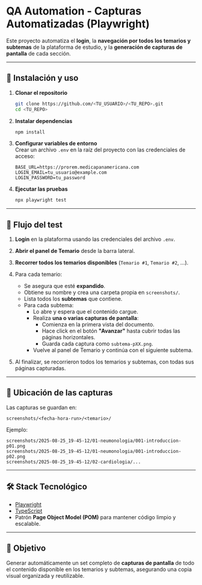# QA Automation - Capturas Automatizadas (Playwright)

Este proyecto automatiza el **login**, la **navegación por todos los temarios y subtemas** de la plataforma de estudio, y la **generación de capturas de pantalla** de cada sección.

---

## 🚀 Instalación y uso

1. **Clonar el repositorio**
   ```bash
   git clone https://github.com/<TU_USUARIO>/<TU_REPO>.git
   cd <TU_REPO>
   ```

2. **Instalar dependencias**
   ```bash
   npm install
   ```

3. **Configurar variables de entorno**  
   Crear un archivo `.env` en la raíz del proyecto con las credenciales de acceso:
   ```env
   BASE_URL=https://prorem.medicapanamericana.com
   LOGIN_EMAIL=tu_usuario@example.com
   LOGIN_PASSWORD=tu_password
   ```

4. **Ejecutar las pruebas**
   ```bash
   npx playwright test
   ```

---

## 🔄 Flujo del test

1. **Login** en la plataforma usando las credenciales del archivo `.env`.  
2. **Abrir el panel de Temario** desde la barra lateral.  
3. **Recorrer todos los temarios disponibles** (`Temario #1`, `Temario #2`, ...).  
4. Para cada temario:
   - Se asegura que esté **expandido**.
   - Obtiene su nombre y crea una carpeta propia en `screenshots/`.
   - Lista todos los **subtemas** que contiene.
   - Para cada subtema:
     - Lo abre y espera que el contenido cargue.
     - Realiza **una o varias capturas de pantalla**:
       - Comienza en la primera vista del documento.
       - Hace click en el botón **"Avanzar"** hasta cubrir todas las páginas horizontales.
       - Guarda cada captura como `subtema-pXX.png`.
     - Vuelve al panel de Temario y continúa con el siguiente subtema.

5. Al finalizar, se recorrieron todos los temarios y subtemas, con todas sus páginas capturadas.

---

## 📂 Ubicación de las capturas

Las capturas se guardan en:

```
screenshots/<fecha-hora-run>/<temario>/
```

Ejemplo:

```
screenshots/2025-08-25_19-45-12/01-neumonologia/001-introduccion-p01.png
screenshots/2025-08-25_19-45-12/01-neumonologia/001-introduccion-p02.png
screenshots/2025-08-25_19-45-12/02-cardiologia/...
```

---

## 🛠️ Stack Tecnológico

- [Playwright](https://playwright.dev/)  
- [TypeScript](https://www.typescriptlang.org/)  
- Patrón **Page Object Model (POM)** para mantener código limpio y escalable.

---

## 🎯 Objetivo

Generar automáticamente un set completo de **capturas de pantalla** de todo el contenido disponible en los temarios y subtemas, asegurando una copia visual organizada y reutilizable.
